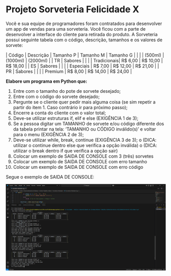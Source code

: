 # Projeto Sorveteria Felicidade X

Você e sua equipe de programadores foram contratados para desenvolver um app de vendas para uma sorveteria. Você ficou com a parte de desenvolver a interface do cliente para retirada do produto.
A Sorveteria possui seguinte tabela com o código, descrição, tamanhos e os valores de sorvete:

| Código	 | Descrição   | Tamanho P | Tamanho M | Tamanho G |
|          |             |  (500ml)  | (1000ml)  |  (2000ml) |
|   TR     | Sabores     |                                   |
|          | Tradicionais|	R$ 6,00  |	R$ 10,00 | R$ 18,00  |
|   ES     |	Sabores    |                                   |
|          | Especiais   |	R$ 7,00  |	R$ 12,00 | R$ 21,00  |
|   PR	   | Sabores     |                                   |
|          | Premium     | R$ 8,00  |  R$ 14,00  | R$ 24,00  |

**Elabore um programa em Python que:**

1.	Entre com o tamanho do pote de sorvete desejado;
2.	Entre com o código do sorvete desejado;
3.	Pergunte se o cliente quer pedir mais alguma coisa (se sim repetir a partir do item 1.  Caso contrário ir para próximo passo); 
4.	Encerre a conta do cliente com o valor total;
5.	Deve-se utilizar estruturas if, elif e else (EXIGÊNCIA 1 de 3);
6.	Se a pessoa digitar um TAMANHO de sorvete e/ou   código diferente dos da tabela printar na tela: ‘TAMANHO ou CÓDIGO inválido(s)’ e voltar para o menu (EXIGÊNCIA 2 de 3);
7.	Deve-se utilizar while, break, continue (EXIGÊNCIA 3 de 3);
o	(DICA: utilizar o continue dentro else que verifica a opção inválida)
o	(DICA: utilizar o break dentro if que verifica a opção sair)
8.	Colocar um exemplo de SAIDA DE CONSOLE com 3 (três) sorvetes
9.	Colocar um exemplo de SAIDA DE CONSOLE com erro tamanho
10.	Colocar um exemplo de SAIDA DE CONSOLE com erro código

Segue o exemplo de SAIDA DE CONSOLE:

![Captura de tela do programa](Imagem/Projeto%20Sorveteria%20Felicidade%20X.png)





